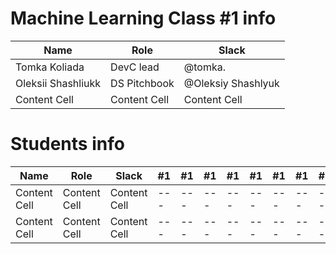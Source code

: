# Machine Learning Class #1 info

Name               | Role         | Slack             |
-------------------|--------------|-------------------|
Tomka Koliada      | DevC lead    |@tomka.            |
Oleksii Shashliukk | DS Pitchbook |@Oleksiy Shashlyuk |
Content Cell       | Content Cell |Content Cell       |


# Students info

Name            | Role         | Slack       |#1 |#1 |#1 |#1 |#1 |#1 |#1 |#1 |#1 |#1 |#1 |#1 |#1 |#1 |
----------------|--------------|-------------|---|---|---|---|---|---|---|---|---|---|---|---|---|---|
Content Cell    | Content Cell |Content Cell |---|---|---|---|---|---|---|---|---|---|---|---|---|---|
Content Cell    | Content Cell |Content Cell |---|---|---|---|---|---|---|---|---|---|---|---|---|---|
